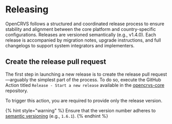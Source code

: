 # Releasing

OpenCRVS follows a structured and coordinated release process to ensure stability and alignment between the core platform and country-specific configurations. Releases are versioned semantically (e.g., v1.4.0). Each release is accompanied by migration notes, upgrade instructions, and full changelogs to support system integrators and implementers.

## Create the release pull request


The first step in launching a new release is to create the release pull request—arguably the simplest part of the process. To do so, execute the GitHub Action titled `Release - Start a new release` available in the [opencrvs-core](https://github.com/opencrvs/opencrvs-core/actions/workflows/init-release.yml) repository.

To trigger this action, you are required to provide only the release version.

{% hint style="warning" %}
Ensure that the version number adheres to [semantic versioning](https://semver.org/) (e.g., `1.6.1`).
{% endhint %}
